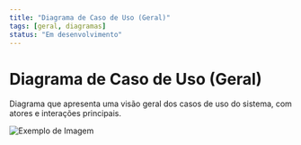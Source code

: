 ```yaml
---
title: "Diagrama de Caso de Uso (Geral)"
tags: [geral, diagramas]
status: "Em desenvolvimento"
---
```


# Diagrama de Caso de Uso (Geral)

Diagrama que apresenta uma visão geral dos casos de uso do sistema, com atores e interações principais.


![Exemplo de Imagem](/img/diagramas/svghub-012.svg "Exemplo de Imagem")
